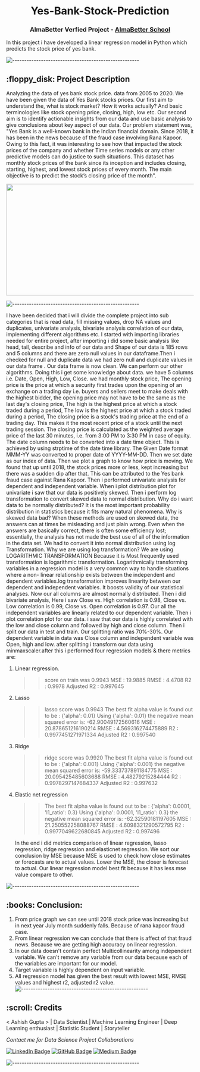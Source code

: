 <h1 align="center"> Yes-Bank-Stock-Prediction </h1>

<h3 align="center"> AlmaBetter Verfied Project - <a href="https://www.almabetter.com/"> AlmaBetter School </a> </h5>

<p>In this project i have developed a linear regression model in Python which predicts the stock price of yes bank.</p>

![-----------------------------------------------------](https://raw.githubusercontent.com/andreasbm/readme/master/assets/lines/rainbow.png)

<h2> :floppy_disk: Project Description</h2>

Analyzing the data of yes bank stock price. data from 2005 to 2020.
We have been given the data of Yes Bank stocks prices. Our first aim to understand the, what is stock market? How it works actually? And basic terminologies like stock opening price, closing, high, low etc. Our second aim is to identify actionable insights from our data and use basic analysis to give conclusions about key aspect of our data.
      Our problem statement was, "Yes Bank is a well-known bank in the Indian financial domain. Since 2018, it has been in the news because of the fraud case involving Rana Kapoor. Owing to this fact, it was interesting to see how that impacted the stock prices of the company and whether Time series models or any other predictive models can do justice to such situations. This dataset has monthly stock prices of the bank since its inception and includes closing, starting, highest, and lowest stock prices of every month. The main objective is to predict the stock’s closing price of the month".
      
 <img target="_blank" src="https://encrypted-tbn0.gstatic.com/images?q=tbn:ANd9GcQTRv3JihQuhGdRxFQGzt5mvuc6QGuQ_q_hkw&usqp=CAU.jpg" width=1000; height=300>
 
 ![-----------------------------------------------------](https://raw.githubusercontent.com/andreasbm/readme/master/assets/lines/rainbow.png)
  
I have been decided that i will divide the complete project into sub categories  that is read data, fill missing  values, drop NA values and duplicates, univariate  analysis, bivariate  analysis  correlation of our data, implementing different algorithms etc.
I started with importing libraries needed for entire project, after importing i did some basic analysis like head, tail, describe and info of our data and Shape of our data is 185 rows and 5 columns and there are zero null values in our dataframe.Then i checked for null and duplicate data we had zero null and duplicate values in our data frame . Our data frame is now clean. We can perform our other algorithms. Doing this i get some knowledge about data. we have 5 columns i.e. Date, Open, High, Low, Close. we had monthly stock price, The opening price is the price at which a security first trades upon the opening of an exchange on a trading day i.e. buyers and sellers meet to make deals with the highest bidder, the opening price may not have to be the same as the last day's closing price, The high is the highest price at which a stock traded during a period, The low is the highest price at which a stock traded during a period, The closing price is a stock's trading price at the end of a trading day. This makes it the most recent price of a stock until the next trading session. The closing price is calculated as the weighted average price of the last 30 minutes, i.e. from 3:00 PM to 3:30 PM in case of equity. 
     The date column needs to be converted into a date time object. This is achieved by using strptime of the date time library. The Given Date format MMM-YY was converted to proper date of YYYY-MM-DD. Then we set date as our index of data. Then we plot a graph to know how price is moving. We found that up until 2018, the stock prices more or less, kept increasing but there was a sudden dip after that. This can be attributed to the Yes bank fraud case against Rana Kapoor.
     Then i performed univariate analysis for dependent and independent variable. When i plot distribution plot for univariate i saw that our data is positively skewed. Then i perform log transformation to convert skewed data to normal distribution. Why do i want data to be normally distributed?
It is the most important probability distribution in statistics because it fits many natural phenomena. Why is skewed data bad? When these methods are used on skewed data, the answers can at times be misleading and just plain wrong. Even when the answers are basically correct, there is often some efficiency lost; essentially, the analysis has not made the best use of all of the information in the data set. We had to convert it into normal distribution using log Transformation. Why we are using log transformation? We are using LOGARITHMIC TRANSFORMATION Because it is Most frequently used transformation is logarithmic transformation. Logarithmically transforming variables in a regression model is a very common way to handle situations where a non- linear relationship exists between the independent and dependent variables.log transformation improves linearity between our dependent and independent variables. It boosts validity of our statistical analyses. Now our all columns are almost normally distributed. Then i did bivariate analysis, Here i saw Close vs. High correlation is 0.98, Close vs. Low correlation is 0.99, Close vs. Open correlation is 0.97. Our all the independent variables are linearly related to our dependent variable. Then i plot correlation plot for our data. i saw that our data is highly correlated with the low and close column and followed by high and close column.
    Then i split our data in test and train. Our splitting ratio was 70%-30%. Our dependent variable in data was Close column and independent variable was
Open, high and low. after splitting i transform our data using minmaxscaler.after this i performed four regression models & there metrics are: 

1) Linear regression.
   >>score on train was 0.9943
   >>MSE : 19.9885 
   >>RMSE : 4.4708
   >>R2 : 0.9978 
   >>Adjusted R2 :  0.997645
2) Lasso 
   >>lasso score was 0.9943
   >>The best fit alpha value is found out to be : {'alpha': 0.01}
     Using  {'alpha': 0.01}  the negative mean squared error is:  -62.90049172560616
   >>MSE : 20.878651216190214
   >>RMSE : 4.569316274475889
   >>R2 : 0.9977451271971334
   >>Adjusted R2 :  0.997540
3) Ridge 
   >>ridge score was 0.9920
   >>The best fit alpha value is found out to be : {'alpha': 0.001}
     Using  {'alpha': 0.001}  the negative mean squared error is:  -59.333737891184775
   >>MSE : 20.095425485603688
   >>RMSE : 4.48279215284444
   >>R2 : 0.9978297147684337
   >>Adjusted R2 :  0.997632
4) Elastic net regression
   >>The best fit alpha value is found out to be : {'alpha': 0.0001, 'l1_ratio': 0.3}
     Using  {'alpha': 0.0001, 'l1_ratio': 0.3}  the negative mean squared error is: -62.32590181197605
   >>MSE : 21.250552258088767
   >>RMSE : 4.6098321290572795
   >>R2 : 0.9977049622680845
   >>Adjusted R2 :  0.997496

      In the end i did metrics comparison of linear regression, lasso regression, ridge regression and elasticnet regression. We sort our conclusion by MSE because MSE is used to check how close estimates or forecasts are to actual values. Lower the MSE, the closer is forecast to actual. Our linear regression model best fit because it has less mse value compare to other.

![-----------------------------------------------------](https://raw.githubusercontent.com/andreasbm/readme/master/assets/lines/rainbow.png)

<h2> :books: Conclusion:</h2>

1) From price graph we can see until 2018 stock price was increasing but in next year July month suddenly falls. Because of rana kapoor fraud case. 
2) From linear regression we can conclude that there is affect of that fraud news. Because we are getting high accuracy on linear regression.
3) In our data doesn't contain perfect Multicollinearity among independent variable. We can't remove any variable from our data because each of the variables are important for our model.
4) Target variable is highly dependent on input variable.
5) All regression model has given the best result with lowest MSE, RMSE values and highest r2, adjusted 
 r2 value. 
![-----------------------------------------------------](https://raw.githubusercontent.com/andreasbm/readme/master/assets/lines/rainbow.png)

<!-- CREDITS -->
<h2 id="credits"> :scroll: Credits</h2>

< Ashish Gupta > | Data Scientist | Machine Learning Engineer | Deep Learning enthusiast | Statistic Student | Storyteller

<p> <i> Contact me for Data Science Project Collaborations</i></p>


[![LinkedIn Badge](https://img.shields.io/badge/LinkedIn-ashishgupta45?style=for-the-badge&logo=linkedin&logoColor=white)](https://www.linkedin.com/in/ashishgupta45)
[![GitHub Badge](https://img.shields.io/badge/GitHub-Ashishgupta45?style=for-the-badge&logo=github&logoColor=white)](https://github.com/Ashishgupta45)
[![Medium Badge](https://img.shields.io/badge/Medium-1DA1F2?style=for-the-badge&logo=medium&logoColor=white)](https://ashishgupta45.medium.com)


![-----------------------------------------------------](https://raw.githubusercontent.com/andreasbm/readme/master/assets/lines/rainbow.png)
